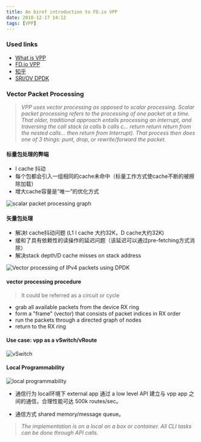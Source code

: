 ```yaml
---
title: An biref introduction to FD.io VPP
date: 2018-12-17 14:12
tags: [VPP]
---
```


### Used links

- [What is VPP](https://wiki.fd.io/view/VPP/What_is_VPP%3F)
- [FD.io VPP](https://wiki.fd.io/view/VPP)
- [知乎](https://zhuanlan.zhihu.com/p/40049446)
- [SRI/OV DPDK](https://www.metaswitch.com/blog/accelerating-the-nfv-data-plane)

### Vector Packet Processing

> *VPP uses vector processing as opposed to scalar processing. Scalar packet processing refers to the processing of one packet at a time. That older, traditional approach entails processing an interrupt, and traversing the call stack (a calls b calls c... return return return from the nested calls... then return from Interrupt). That process then does one of 3 things: punt, drop, or rewrite/forward the packet.*

#### 标量包处理的弊端

- I cache 抖动
- 每个包都会引入一组相同的cache未命中（标量工作方式使cache不断的被擦除加载）
- 增大cache容量是“唯一”的优化方式

![scalar packet processing graph](https://pic2.zhimg.com/80/v2-e2d556c865f20015e281032d2d1a218d_hd.jpg)

#### 矢量包处理

- 解决I cache抖动问题 (L1 I cache 大约32K，D cache大约32K)
- 缓和了具有依赖性的读操作的延迟问题（该延迟可以通过pre-fetching方式消除）
- 解决stack depth/D cache misses on stack address

![Vector processing of IPv4 packets using DPDK](https://pic2.zhimg.com/80/v2-43be19e7b128e1d268aa2a0608d992e9_hd.jpg)

#### vector processing procedure

> It could be referred as a circuit or cycle

- grab all available packets from the device RX ring
- form a "frame" (vector) that consists of packet indices in RX order
- run the packets through a directed graph of nodes
- return to the RX ring

#### Use case: vpp as a vSwitch/vRoute

![vSwitch](https://wiki.fd.io/images/1/15/VPP_App_as_vSwitch_with_local_programmability_x260.jpg)

#### Local Programmability

![local programmability](https://img-blog.csdn.net/20160421141931994)

- 通信行为
local环境下 external app 通过 a low level API 建立与 vpp app 之间的通信，合理性能可达 500k routes/sec。

- 通信方式
shared memory/message queue。
> *The implementation is on a local on a box or container. All CLI tasks can be done through API calls.*

